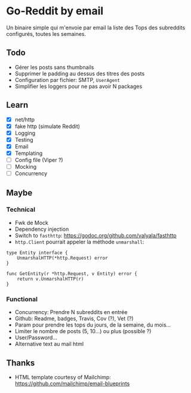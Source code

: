 # Go-Reddit by email

Un binaire simple qui m'envoie par email la liste des Tops des subreddits configurés, toutes les semaines.

## Todo

* Gérer les posts sans thumbnails
* Supprimer le padding au dessus des titres des posts
* Configuration par fichier: SMTP, `UserAgent`
* Simplifier les loggers pour ne pas avoir N packages

## Learn

* [x] net/http
* [x] fake http (simulate Reddit)
* [x] Logging
* [x] Testing
* [x] Email
* [x] Templating
* [ ] Config file (Viper ?)
* [ ] Mocking
* [ ] Concurrency

## Maybe

### Technical

* Fwk de Mock
* Dependency injection
* Switch to `fasthttp`: https://godoc.org/github.com/valyala/fasthttp
* `http.Client` pourrait appeler la méthode `unmarshall`:

```
type Entity interface {
    UnmarshalHTTP(*http.Request) error
}

func GetEntity(r *http.Request, v Entity) error {
    return v.UnmarshalHTTP(r)
}
```

### Functional

* Concurrency: Prendre N subreddits en entrée
* Github: Readme, badges, Travis, Cov (?), Vet (?)
* Param pour prendre les tops du jours, de la semaine, du mois...
* Limiter le nombre de posts (5, 10...) ou plus (possible ?)
* User/Password...
* Alternative text au mail html


## Thanks

* HTML template courtesy of Mailchimp: https://github.com/mailchimp/email-blueprints